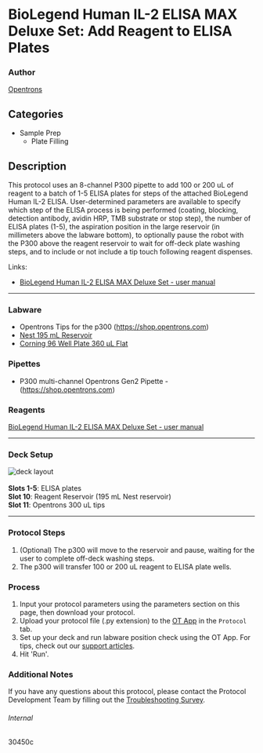 # BioLegend Human IL-2 ELISA MAX Deluxe Set: Add Reagent to ELISA Plates

### Author
[Opentrons](https://opentrons.com/)




## Categories
* Sample Prep
	* Plate Filling

## Description

This protocol uses an 8-channel P300 pipette to add 100 or 200 uL of reagent to a batch of 1-5 ELISA plates for steps of the attached BioLegend Human IL-2 ELISA. User-determined parameters are available to specify which step of the ELISA process is being performed (coating, blocking, detection antibody, avidin HRP, TMB substrate or stop step), the number of ELISA plates (1-5), the aspiration position in the large reservoir (in millimeters above the labware bottom), to optionally pause the robot with the P300 above the reagent reservoir to wait for off-deck plate washing steps, and to include or not include a tip touch following reagent dispenses.

Links:
* [BioLegend Human IL-2 ELISA MAX Deluxe Set - user manual](https://opentrons-protocol-library-website.s3.amazonaws.com/custom-README-images/30450c/431804_R7_Human_IL-2_Deluxe+1.pdf)


---



### Labware
* Opentrons Tips for the p300 (https://shop.opentrons.com)
* [Nest 195 mL Reservoir](https://labware.opentrons.com/nest_1_reservoir_195ml?category=reservoir)
* [Corning 96 Well Plate 360 µL Flat](https://labware.opentrons.com/corning_96_wellplate_360ul_flat?category=wellPlate)



### Pipettes
* P300 multi-channel Opentrons Gen2 Pipette - (https://shop.opentrons.com)

### Reagents
[BioLegend Human IL-2 ELISA MAX Deluxe Set - user manual](https://opentrons-protocol-library-website.s3.amazonaws.com/custom-README-images/30450c/431804_R7_Human_IL-2_Deluxe+1.pdf)

---

### Deck Setup
![deck layout](https://opentrons-protocol-library-website.s3.amazonaws.com/custom-README-images/30450c/screenshot-deck.png)
</br>
</br>
**Slots 1-5**: ELISA plates </br>
**Slot 10**: Reagent Reservoir (195 mL Nest reservoir) </br>
**Slot 11**: Opentrons 300 uL tips </br>


---

### Protocol Steps
1. (Optional) The p300 will move to the reservoir and pause, waiting for the user to complete off-deck washing steps.
2. The p300 will transfer 100 or 200 uL reagent to ELISA plate wells.

### Process
1. Input your protocol parameters using the parameters section on this page, then download your protocol.
2. Upload your protocol file (.py extension) to the [OT App](https://opentrons.com/ot-app) in the `Protocol` tab.
3. Set up your deck and run labware position check using the OT App. For tips, check out our [support articles](https://support.opentrons.com/en/collections/1559720-guide-for-getting-started-with-the-ot-2).
4. Hit 'Run'.

### Additional Notes
If you have any questions about this protocol, please contact the Protocol Development Team by filling out the [Troubleshooting Survey](https://protocol-troubleshooting.paperform.co/).

###### Internal
30450c

